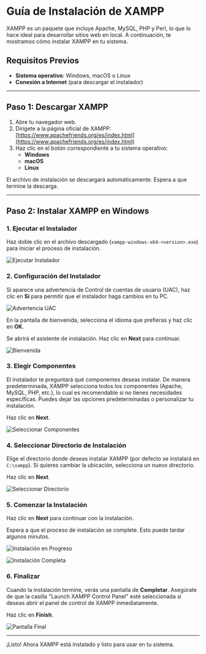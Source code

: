# Guía de Instalación de XAMPP

XAMPP es un paquete que incluye Apache, MySQL, PHP y Perl, lo que lo hace ideal para desarrollar sitios web en local. A continuación, te mostramos cómo instalar XAMPP en tu sistema.

## Requisitos Previos

- **Sistema operativo**: Windows, macOS o Linux
- **Conexión a Internet** (para descargar el instalador)

---

## Paso 1: Descargar XAMPP

1. Abre tu navegador web.
2. Dirígete a la página oficial de XAMPP: [https://www.apachefriends.org/es/index.html](https://www.apachefriends.org/es/index.html)
3. Haz clic en el botón correspondiente a tu sistema operativo:
   - **Windows**
   - **macOS**
   - **Linux**

El archivo de instalación se descargará automáticamente. Espera a que termine la descarga.

---

## Paso 2: Instalar XAMPP en Windows

### 1. Ejecutar el Instalador

Haz doble clic en el archivo descargado (`xampp-windows-x64-<version>.exe`) para iniciar el proceso de instalación.

![Ejecutar Instalador](../images/xampp/1.jpg "Ejecutar Instalador")

### 2. Configuración del Instalador

Si aparece una advertencia de Control de cuentas de usuario (UAC), haz clic en **Sí** para permitir que el instalador haga cambios en tu PC.

![Advertencia UAC](../images/xampp/2.jpg "Advertencia UAC")

En la pantalla de bienvenida, selecciona el idioma que prefieras y haz clic en **OK**.

Se abrirá el asistente de instalación. Haz clic en **Next** para continuar.

![Bienvenida](../images/xampp/3.jpg "Bienvenida")

### 3. Elegir Componentes

El instalador te preguntará qué componentes deseas instalar. De manera predeterminada, XAMPP selecciona todos los componentes (Apache, MySQL, PHP, etc.), lo cual es recomendable si no tienes necesidades específicas. Puedes dejar las opciones predeterminadas o personalizar tu instalación.

Haz clic en **Next**.

![Seleccionar Componentes](../images/xampp/4.jpg "Seleccionar Componentes")

### 4. Seleccionar Directorio de Instalación

Elige el directorio donde deseas instalar XAMPP (por defecto se instalará en `C:\xampp`). Si quieres cambiar la ubicación, selecciona un nuevo directorio.

Haz clic en **Next**.

![Seleccionar Directorio](../images/xampp/5.jpg "Seleccionar Directorio")

### 5. Comenzar la Instalación

Haz clic en **Next** para continuar con la instalación.

Espera a que el proceso de instalación se complete. Esto puede tardar algunos minutos.

![Instalación en Progreso](../images/xampp/6.jpg "Instalación en Progreso")

![Instalación Completa](../images/xampp/7.jpg "Instalación Completa")

### 6. Finalizar

Cuando la instalación termine, verás una pantalla de **Completar**. Asegúrate de que la casilla "Launch XAMPP Control Panel" esté seleccionada si deseas abrir el panel de control de XAMPP inmediatamente.

Haz clic en **Finish**.

![Pantalla Final](../images/xampp/8.jpg "Pantalla Final")

---

¡Listo! Ahora XAMPP está instalado y listo para usar en tu sistema.
